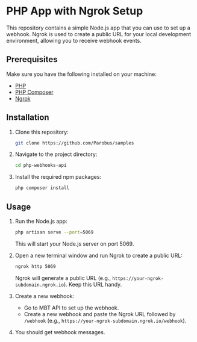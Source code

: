 # PHP App with Ngrok Setup

This repository contains a simple Node.js app that you can use to set up a webhook. Ngrok is used to create a public URL for your local development environment, allowing you to receive webhook events.

## Prerequisites

Make sure you have the following installed on your machine:

- [PHP](https://www.php.net/)
- [PHP Composer](https://getcomposer.org/)
- [Ngrok](https://ngrok.com/)

## Installation

1. Clone this repository:

    ```bash
    git clone https://github.com/Parobus/samples
    ```

2. Navigate to the project directory:

    ```bash
    cd php-webhooks-api
    ```

3. Install the required npm packages:

    ```bash
    php composer install
    ```

## Usage

1. Run the Node.js app:

    ```bash
    php artisan serve --port=5069
    ```

   This will start your Node.js server on port 5069.

2. Open a new terminal window and run Ngrok to create a public URL:

    ```bash
    ngrok http 5069
    ```

   Ngrok will generate a public URL (e.g., `https://your-ngrok-subdomain.ngrok.io`). Keep this URL handy.

3. Create a new webhook:

   - Go to MBT API to set up the webhook.
   - Create a new webhook and paste the Ngrok URL followed by `/webhook` (e.g., `https://your-ngrok-subdomain.ngrok.io/webhook`).

4. You should get webhook messages.
